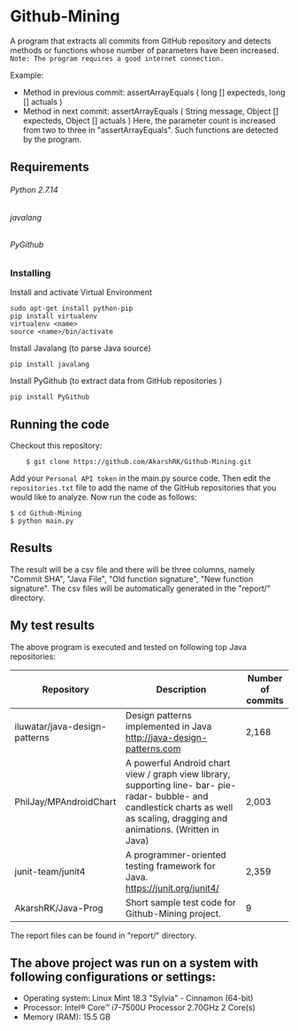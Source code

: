 # Github-Mining

A program that extracts all commits from GitHub repository and detects methods or functions whose number of parameters have been increased.
`Note: The program requires a good internet connection.`

Example:
* Method in previous commit: assertArrayEquals ( long [] expecteds, long [] actuals )
* Method in next commit: assertArrayEquals ( String  message, Object [] expecteds, Object [] actuals )
Here, the parameter count is increased from two to three in "assertArrayEquals". Such functions are detected by the program.
## Requirements
###### Python 2.7.14 
###### javalang
###### PyGithub

### Installing
Install and activate Virtual Environment
```
sudo apt-get install python-pip
pip install virtualenv
virtualenv <name>
source <name>/bin/activate
```
Install Javalang (to parse Java source)
```
pip install javalang
```
Install PyGithub (to extract data from GitHub repositories )
```
pip install PyGithub
```
## Running the code
Checkout this repository:

```	
	$ git clone https://github.com/AkarshRK/Github-Mining.git
```
Add your `Personal API token` in the main.py source code. Then edit the `repositories.txt` file to add the name of the GitHub repositories that you would like to analyze. Now run the code as follows:
```
$ cd Github-Mining
$ python main.py
```
	
## Results
The result will be a csv file and there will be three columns, namely "Commit SHA", "Java File", "Old function signature", "New function signature". The csv files will be automatically generated in the "report/" directory.

## My test results
The above program is executed and tested on following top Java repositories:

| Repository | Description | Number of commits |
| --- | --- | --- |
| iluwatar/java-design-patterns | Design patterns implemented in Java http://java-design-patterns.com | 2,168 |
| PhilJay/MPAndroidChart | A powerful Android chart view / graph view library, supporting line- bar- pie- radar- bubble- and candlestick charts as well as scaling, dragging and animations. (Written in Java) | 2,003 |
| junit-team/junit4| A programmer-oriented testing framework for Java. https://junit.org/junit4/ | 2,359 |
| AkarshRK/Java-Prog | Short sample test code for Github-Mining project.| 9 |

The report files can be found in "report/" directory.

## The above project was run on a system with following configurations or settings:
* Operating system: Linux Mint 18.3 "Sylvia" - Cinnamon (64-bit)
* Processor: Intel® Core™ i7-7500U Processor  2.70GHz 2 Core(s)
* Memory (RAM): 15.5 GB
	

